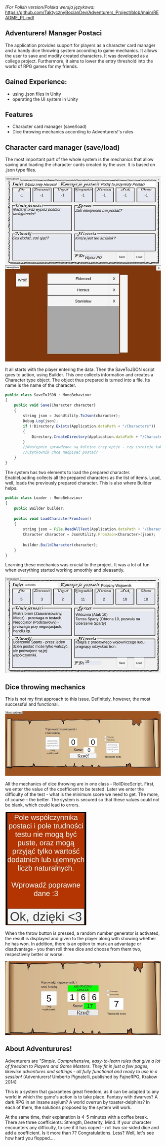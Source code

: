 *(For Polish version/Polska wersja językowa:* https://github.com/TaktycznyBocianDev/Adventurers_Project/blob/main/README_PL.md)
## Adventurers! Manager Postaci

The application provides support for players as a character card manager and a handy dice throwing system according to game mechanics. It allows the user to save and modify created characters. It was developed as a college project. Furthermore, it aims to lower the entry threshold into the world of RPG games for my friends.


## Gained Experience:

- using .json files in Unity
- operating the UI system in Unity


## Features

- Character card manager (save/load)
- Dice throwing mechanics according to Adventurers!'s rules



## Character card manager (save/load)

The most important part of the whole system is the mechanics that allow saving and loading the character cards created by the user. It is based on .json type files.

![App Screenshot](https://github.com/TaktycznyBocianDev/Adventurers_Project/blob/main/ScreensForReadme/Screen1Test.jpg?raw=true)
![App Screenshot](https://github.com/TaktycznyBocianDev/Adventurers_Project/blob/main/ScreensForReadme/Screen4_50.jpg?raw=true)

It all starts with the player entering the data. Then the SaveToJSON script goes to action, using Builder. This one collects information and creates a Character type object. The object thus prepared is turned into a file. Its name is the name of the character.

```javascript
public class SaveToJSON : MonoBehaviour
{
    public void Save(Character character)
    {
        string json = JsonUtility.ToJson(character);
        Debug.Log(json);
        if (!Directory.Exists(Application.dataPath + "/Characters"))
        {
            Directory.CreateDirectory(Application.dataPath + "/Characters");
        }
        //Następnie sprawdzane są kolejne trzy opcje - czy istnieje taki plik? I czy
        //użytkownik chce nadpisać postać?
    }
}
```
The system has two elements to load the prepared character. EnableLoading collects all the prepared characters as the list of items. Load, well, loads the previously prepared character. This is also where Builder helps.

```javascript
public class Loader : MonoBehaviour
{
    public Builder builder;

    public void LoadCharacterFromJson()
    {
        string json = File.ReadAllText(Application.dataPath + "/Characters/" + gameObject.GetComponentInChildren<TMP_Text>().text + ".json");
        Character character = JsonUtility.FromJson<Character>(json);

        builder.BuildCharacter(character);
    }
}
```

Learning these mechanics was crucial to the project. It was a lot of fun when everything started working smoothly and pleasantly.

![App Screenshot](https://github.com/TaktycznyBocianDev/Adventurers_Project/blob/main/ScreensForReadme/Screen3_50.jpg?raw=true)


## Dice throwing mechanics


This is not my first approach to this issue. Definitely, however, the most successful and functional.


![App Screenshot](https://github.com/TaktycznyBocianDev/Adventurers_Project/blob/main/ScreensForReadme/Screen2_50.jpg?raw=true)


All the mechanics of dice throwing are in one class - RollDiceScript.
First, we enter the value of the coefficient to be tested. Later we enter the difficulty of the test - what is the minimum score we need to get. The more, of course - the better. The system is secured so that these values could not be blank, which could lead to errors.


![App Screenshot](https://github.com/TaktycznyBocianDev/Adventurers_Project/blob/main/ScreensForReadme/Screen5.jpg?raw=true)


When the throw button is pressed, a random number generator is activated, the result is displayed and given to the player along with showing whether he has won.
In addition, there is an option to mark an advantage or disadvantage - you then roll three dice and choose from them two, respectively better or worse.


![App Screenshot](https://github.com/TaktycznyBocianDev/Adventurers_Project/blob/main/ScreensForReadme/Screen8_50.jpg?raw=true)

## About Adventurures!

Adventurers are *"Simple. Comprehensive, easy-to-learn rules that give a lot of freedom to Players and Game Masters. They fit in just a few pages, likewise adventures and settings - all fully functional and ready to use in a session!*
    (Adventurers! Umberto Pignatelli, published by FajneRPG, Krakow 2014)


This is a system that guarantees great freedom, as it can be adapted to any world in which the game's action is to take place. Fantasy with dwarves? A dark RPG in an insane asylum? A world overrun by toaster-delphins? In each of them, the solutions proposed by the system will work.


At the same time, their explanation is 4–5 minutes with a coffee break. There are three coefficients: Strength, Dexterity, Mind. If your character encounters any difficulty, to see if it has coped - roll two six-sided dice and add a coefficient. Is it more than 7? Congratulations. Less? Well, let's see how hard you flopped....










